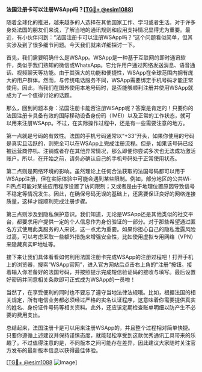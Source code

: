 **法国注册卡可以注册WSApp吗？[[TG💪+ @esim1088](https://t.me/s/esim1088)]**

随着全球化的推进，越来越多的人选择在其他国家工作、学习或者生活。对于许多身处法国的朋友们来说，了解当地的通讯规则和应用支持情况显得尤为重要。最近，有小伙伴问到：“法国注册卡可以注册WSApp吗？”这个问题看似简单，但其实涉及到了很多细节问题。今天我们就来详细探讨一下。

首先，我们需要明确什么是WSApp。WSApp是一种基于互联网的即时通讯软件，类似于我们熟知的微信或WhatsApp。它允许用户通过网络发送消息、语音通话、视频聊天等功能。由于其强大的功能和便捷性，WSApp在全球范围内拥有庞大的用户群体。然而，与传统电话服务不同，WSApp需要绑定手机号码才能正常使用。因此，当我们在国外使用本地号码时，是否能够顺利注册并使用WSApp就成为了一个值得讨论的话题。

那么，回到问题本身：法国注册卡能否注册WSApp呢？答案是肯定的！只要你的法国注册卡具备有效的国际移动设备身份码（IMEI）以及正常的工作状态，就可以用来注册WSApp。不过，在实际操作过程中，还是有一些需要注意的地方。

第一点就是号码的有效性。法国的手机号码通常以“+33”开头，如果你使用的号码是真实且活跃的，则完全可以在WSApp上完成注册流程。但是，如果该号码已经被运营商停机、注销或者存在其他异常情况，那么即便你尝试多次也无法成功激活账户。所以，在开始之前，请务必确认自己的手机号码处于正常使用状态。

第二点则是网络环境的影响。虽然理论上任何合法获取的法国号码都可以用于WSApp注册，但在实际体验中可能会遇到某些限制。例如，部分地区的公共Wi-Fi热点可能对某些应用程序设置了访问限制；又或者是由于地理位置原因导致信号不稳定等情况发生。因此，在确保号码无误的基础上，还需要保证良好的网络连接质量，这样才能顺利完成注册步骤。

第三点则涉及到隐私保护意识。我们知道，无论是WSApp还是其他类似的社交平台，都要求用户提供一定的个人信息作为身份验证的一部分。对于那些希望通过匿名方式使用此类服务的人来说，这一点尤为重要。如果你担心自己的隐私泄露风险过高，可以考虑采取一些额外措施来增强安全性，比如使用虚拟专用网络（VPN）来隐藏真实IP地址等。

接下来让我们具体看看如何利用法国注册卡完成WSApp的注册过程吧！打开手机上的浏览器，搜索“WSApp官网”，进入官方网站后点击右上角的“注册”按钮。接着输入你准备好的法国号码，并按照提示完成短信验证码的接收与填写。最后设置好密码并同意相关条款即可正式成为WSApp的一员啦！

当然了，在享受便利的同时也不要忘了遵守当地法律法规哦。比如，根据法国的相关规定，所有电信业务都必须经过严格的实名认证程序，这意味着你需要提供真实的姓名、身份证件号码等相关资料。此外，还应该定期检查账单明细以防产生不必要的费用支出。

总结起来，法国注册卡是可以用来注册WSApp的，并且整个过程相对简单快捷。只要你遵循上述建议并保持谨慎态度，就能轻松享受到这款优秀通讯工具带来的乐趣了。不过值得注意的是，不同版本之间可能存在差异，因此建议大家随时关注官方发布的最新版本信息以获得最佳体验。

[[TG💪+ @esim1088](https://t.me/s/esim1088) ![Image](https://i.postimg.cc/4NQfJmqS/Snipaste-2025-05-13-00-14-12.png)]